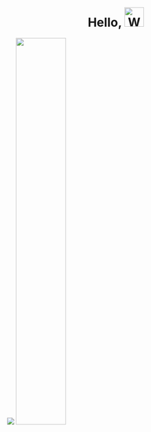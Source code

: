 <h1 align="center"> Hello, <img src="https://raw.githubusercontent.com/nixin72/nixin72/master/wave.gif" 
         alt="Waving hand animated gif"
         height="45"
         width="45" /></h1>

<img src = "https://i.imgflip.com/5zi380.gif"/>

<img width="48%" src="https://github-readme-stats.vercel.app/api?username=unglinh279&show_icons=true&theme=vue" />
